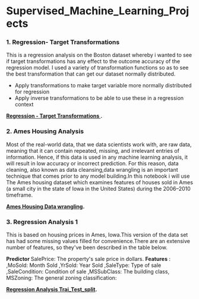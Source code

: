 # Supervised_Machine_Learning_Projects
### 1. Regression- Target Transformations
This is a regression analysis on the Boston dataset whereby i wanted to see if target transformations has any effect to the outcome accuracy of the regression model. I used a variety of transformation functions so as to see the best transformation that can get our dataset normally distributed.
- Apply transformations to make target variable more normally distributed for regression
- Apply inverse transformations to be able to use these in a regression context

**[Regression  - Target Transformations ](https://github.com/BlessingNehohwa/Supervised_Machine_Learning_Projects/blob/main/Regression%20Model%20-%20Target%20transformations.ipynb
).**


### 2. Ames Housing Analysis
Most of the real-world data, that we data scientists work with, are raw data, meaning that it can contain repeated, missing, and irrelevant entries of information. Hence, if this data is used in any machine learning analysis, it will result in low accuracy or incorrect prediction. For this reason, data cleaning, also known as data cleansing,data wrangling is an important technique that comes prior to any model building.In this notebook i will use The Ames housing dataset which examines features of houses sold in Ames (a small city in the state of Iowa in the United States) during the 2006–2010 timeframe.

**[ Ames Housing Data wrangling](https://github.com/BlessingNehohwa/Supervised_Machine_Learning_Projects/blob/main/Regression%20Model%20-%20Target%20transformations.ipynb
).**


### 3. Regression Analysis 1
This is based on housing prices in Ames, Iowa.This version of the data set has had some missing values filled for convenience.There are an extensive number of features, so they've been described in the table below.

<b> Predictor </b>
SalePrice: The property's sale price in dollars.
<b>Features</b> : ,MoSold: Month Sold ,YrSold: Year Sold ,SaleType: Type of sale ,SaleCondition: Condition of sale ,MSSubClass: The building class, MSZoning: The general zoning classification:


**[ Regression Analysis Trai_Test_split](https://github.com/BlessingNehohwa/Supervised_Machine_Learning_Projects/blob/main/Regression-Train_test_split.ipynb
).**


